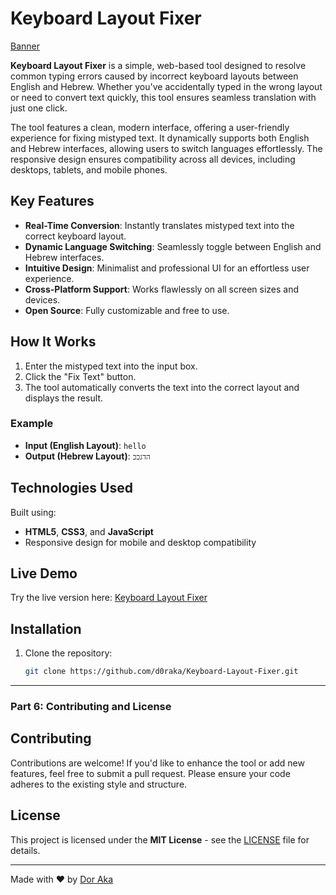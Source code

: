 # Keyboard Layout Fixer

[Banner](https://prnt.sc/1MSMQUZtat6)

**Keyboard Layout Fixer** is a simple, web-based tool designed to resolve common typing errors caused by incorrect keyboard layouts between English and Hebrew. Whether you've accidentally typed in the wrong layout or need to convert text quickly, this tool ensures seamless translation with just one click.

The tool features a clean, modern interface, offering a user-friendly experience for fixing mistyped text. It dynamically supports both English and Hebrew interfaces, allowing users to switch languages effortlessly. The responsive design ensures compatibility across all devices, including desktops, tablets, and mobile phones.

## Key Features
- **Real-Time Conversion**: Instantly translates mistyped text into the correct keyboard layout.
- **Dynamic Language Switching**: Seamlessly toggle between English and Hebrew interfaces.
- **Intuitive Design**: Minimalist and professional UI for an effortless user experience.
- **Cross-Platform Support**: Works flawlessly on all screen sizes and devices.
- **Open Source**: Fully customizable and free to use.

## How It Works
1. Enter the mistyped text into the input box.
2. Click the "Fix Text" button.
3. The tool automatically converts the text into the correct layout and displays the result.

### Example
- **Input (English Layout)**: `hello`
- **Output (Hebrew Layout)**: `הדגככ`

## Technologies Used
Built using:
- **HTML5**, **CSS3**, and **JavaScript**
- Responsive design for mobile and desktop compatibility

## Live Demo
Try the live version here: [Keyboard Layout Fixer](https://d0raka.github.io/Keyboard-Layout-Fixer/)

## Installation
1. Clone the repository:
   ```bash
   git clone https://github.com/d0raka/Keyboard-Layout-Fixer.git
---

### **Part 6: Contributing and License**
## Contributing
Contributions are welcome! If you'd like to enhance the tool or add new features, feel free to submit a pull request. Please ensure your code adheres to the existing style and structure.

## License
This project is licensed under the **MIT License** - see the [LICENSE](LICENSE) file for details.

---

Made with ❤️ by [Dor Aka](https://github.com/d0raka)

